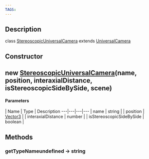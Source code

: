 ```yaml
---
TAGS:
---
```

## Description

class [StereoscopicUniversalCamera](/classes/2.4/StereoscopicUniversalCamera) extends [UniversalCamera](/classes/2.4/UniversalCamera)



## Constructor

## new [StereoscopicUniversalCamera](/classes/2.4/StereoscopicUniversalCamera)(name, position, interaxialDistance, isStereoscopicSideBySide, scene)



#### Parameters
 | Name | Type | Description
---|---|---|---
 | name | string | 
 | position | [Vector3](/classes/2.4/Vector3) | 
 | interaxialDistance | number | 
 | isStereoscopicSideBySide | boolean | 
## Methods

### getTypeNameundefined &rarr; string


